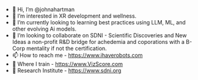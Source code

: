 - 👋 Hi, I’m @johnahartman
- 👀 I’m interested in XR development and wellness. 
- 🌱 I’m currently looking to learning best practices using LLM, ML, and other evolving Ai models. 
- 💞️ I’m looking to collaborate on SDNI - Scientific Discoveries and New Ideas a non-profit R&D bridge for achedemia and coporations with a B-Corp mentality if not the certification. 
- 📫 How to reach me - https://www.ihaverobots.com  
- 🧠 Where I train - https://www.VizScore.com
- 🚀 Research Institute - https://www.sdni.org

<!---
johnahartman/johnahartman is a ✨ special ✨ repository because its `README.md` (this file) appears on your GitHub profile.
You can click the Preview link to take a look at your changes.
--->
